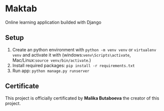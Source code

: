 # Maktab
Online learning application builded with Django

## Setup
1. Create an python environment with ```python -m venv venv``` or ```virtualenv venv``` and activate it with (windows:```venv\Scripts\activate```, Mac/Linux:```source venv/bin/activate```.)
3. Install required packages: ``` pip install -r requirements.txt ```
4. Run app: ``` python manage.py runserver ```

## Certificate
This project is officially certificated by **Malika Butaboeva** the creator of this project.